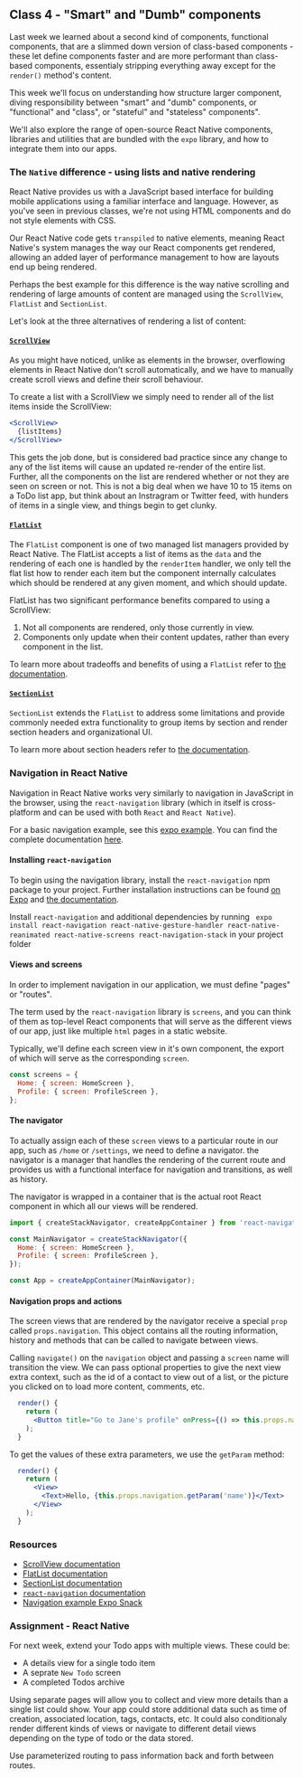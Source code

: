 ## Class 4 - "Smart" and "Dumb" components

Last week we learned about a second kind of components, functional components, that are a slimmed down version
of class-based components - these let define components faster and are more performant than class-based components,
essentialy stripping everything away except for the `render()` method's content.

This week we'll focus on understanding how structure larger component, diving responsibility between "smart" and "dumb"
components, or "functional" and "class", or "stateful" and "stateless" components".

We'll also explore the range of open-source React Native components, libraries and utilities that are 
bundled with the `expo` library, and how to integrate them into our apps.

### The `Native` difference - using lists and native rendering
React Native provides us with a JavaScript based interface for building mobile applications using
a familiar interface and language. However, as you've seen in previous classes, we're not using HTML components and do not style elements with CSS.

Our React Native code gets `transpiled` to native elements, meaning React Native's system manages
the way our React components get rendered, allowing an added layer of performance management to how 
are layouts end up being rendered. 

Perhaps the best example for this difference is the way native scrolling and rendering of large amounts of content
are managed using the `ScrollView`, `FlatList` and `SectionList`. 

Let's look at the three alternatives of rendering a list of content:

#### [`ScrollView`](https://facebook.github.io/react-native/docs/scrollview)
As you might have noticed, unlike as elements in the browser, overflowing elements in React Native don't 
scroll automatically, and we have to manually create scroll views and define their scroll behaviour.

To create a list with a ScrollView we simply need to render all of the list items inside the ScrollView:

```jsx
<ScrollView>
  {listItems}
</ScrollView>
```

This gets the job done, but is considered bad practice since any change to any of the list items will cause
an updated re-render of the entire list. Further, all the components on the list are rendered whether or not
they are seen on screen or not. This is not a big deal when we have 10 to 15 items on a ToDo list app, but think
about an Instragram or Twitter feed, with hunders of items in a single view, and things begin to get clunky.

#### [`FlatList`](https://facebook.github.io/react-native/docs/flatlist)
The `FlatList` component is one of two managed list managers provided by React Native.
The FlatList accepts a list of items as the `data` and the rendering of each one is
handled by the `renderItem` handler, we only tell the flat list how to render each item
but the component internally calculates which should be rendered at any given moment,
and which should update.

FlatList has two significant performance benefits compared to using a ScrollView:
1. Not all components are rendered, only those currently in view.
2. Components only update when their content updates, rather than every component in the list.

To learn more about tradeoffs and benefits of using a `FlatList` refer to [the documentation](https://facebook.github.io/react-native/docs/flatlist).


#### [`SectionList`](https://facebook.github.io/react-native/docs/sectionlist)

`SectionList` extends the `FlatList` to address some limitations and provide commonly needed extra functionality
to group items by section and render section headers and organizational UI.

To learn more about section headers refer to [the documentation](https://facebook.github.io/react-native/docs/sectionlist).


### Navigation in React Native
Navigation in React Native works very similarly to navigation in JavaScript in the browser, using the `react-navigation` library
(which in itself is cross-platform and can be used with both `React` and `React Native`).

For a basic navigation example, see this [expo example](https://docs.expo.io/versions/v35.0.0/react-native/navigation/).
You can find the complete documentation [here](https://reactnavigation.org/docs/en/hello-react-navigation.html).

#### Installing `react-navigation`
To begin using the navigation library, install the `react-navigation` npm package to your project.
Further installation instructions can be found [on Expo](https://docs.expo.io/versions/v35.0.0/react-native/navigation/) and [the documentation](https://reactnavigation.org/docs/en/getting-started.html).

Install `react-navigation` and additional dependencies by running
` expo install react-navigation react-native-gesture-handler react-native-reanimated react-native-screens react-navigation-stack`
in your project folder

#### Views and screens
In order to implement navigation in our application, we must define "pages" or "routes".

The term used by the `react-navigation` library is `screens`, and you can think of them
as top-level React components that will serve as the different views of our app, just like multiple `html`
pages in a static website.

Typically, we'll define each screen view in it's own component, the export of which will serve as the corresponding `screen`.

```jsx
const screens = {
  Home: { screen: HomeScreen },
  Profile: { screen: ProfileScreen },
};
```

#### The navigator
To actually assign each of these `screen` views to a particular route in our app, such as `/home` or `/settings`,
we need to define a navigator. the navigator is a manager that handles the rendering of the current route
and provides us with a functional interface for navigation and transitions, as well as history.

The navigator is wrapped in a container that is the actual root React component in which all our views will be rendered.

```jsx
import { createStackNavigator, createAppContainer } from 'react-navigation';

const MainNavigator = createStackNavigator({
  Home: { screen: HomeScreen },
  Profile: { screen: ProfileScreen },
});

const App = createAppContainer(MainNavigator);
```

#### Navigation props and actions
The screen views that are rendered by the navigator receive a special `prop` called `props.navigation`.
This object contains all the routing information, history and methods that can be called to navigate between views.

Calling `navigate()` on the `navigation` object and passing a `screen` name will 
transition the view. We can pass optional properties to give the next view extra context, such as the id of
a contact to view out of a list, or the picture you clicked on to load more content, comments, etc.

```jsx
  render() {
    return (
      <Button title="Go to Jane's profile" onPress={() => this.props.navigation.navigate('Profile', { name: 'Jane' })} />
    );
  }
```

To get the values of these extra parameters, we use the `getParam` method:

```jsx
  render() {
    return (
      <View>
        <Text>Hello, {this.props.navigation.getParam('name')}</Text>
      </View>
    );
  }
```

### Resources
- [ScrollView documentation](https://facebook.github.io/react-native/docs/scrollview)
- [FlatList documentation](https://facebook.github.io/react-native/docs/flatlist)
- [SectionList documentation](https://facebook.github.io/react-native/docs/sectionlist)
- [`react-navigation` documentation](https://reactnavigation.org/docs/en/headers.html)
- [Navigation example Expo Snack](https://snack.expo.io/@barakchamo/83d672?platform=android&name=First%20navigation&dependencies=react-navigation%2Creact-navigation-stack%2Creact-navigation-tabs%2Creact-navigation-drawer&sourceUrl=https%3A%2F%2Freactnavigation.org%2Fexamples%2F4.x%2Fnew-screen.js
)

### Assignment - React Native
For next week, extend your Todo apps with multiple views. These could be:
- A details view for a single todo item
- A seprate `New Todo` screen
- A completed Todos archive

Using separate pages will allow you to collect and view more details than a 
single list could show. Your app could store additional data such as time of creation,
associated location, tags, contacts, etc. It could also conditionaly render 
different kinds of views or navigate to different detail views depending on the
type of todo or the data stored.

Use parameterized routing to pass information back and forth between routes.
